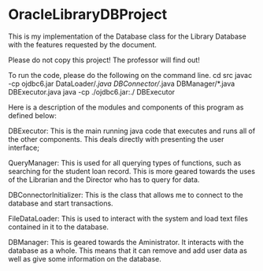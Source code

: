 # OracleLibraryDBProject
This is my implementation of the Database class for the Library Database with the features requested by the document.

Please do not copy this project! The professor will find out!

To run the code, please do the following on the command line.
cd src
javac -cp ojdbc6.jar DataLoader/*.java DBConnector/*.java DBManager/*.java DBExecutor.java
java -cp ./ojdbc6.jar:./ DBExecutor

Here is a description of the modules and components of this program as defined below:

DBExecutor: This is the main running java code that executes and runs all of the other components. This deals directly
with presenting the user interface;

QueryManager: This is used for all querying types of functions, such as searching for the student loan record. 
This is more geared towards the uses of the Librarian and the Director who has to query for data.

DBConnectorInitializer: This is the class that allows me to connect to the database and start transactions.

FileDataLoader: This is used to interact with the system and load text files contained in it to the database. 

DBManager: This is geared towards the Aministrator. It interacts with the database as a whole. This means that
it can remove and add user data as well as give some information on the database. 
